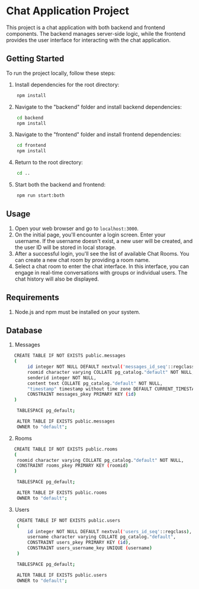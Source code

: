 # Chat Application Project

This project is a chat application with both backend and frontend components. The backend manages server-side logic, while the frontend provides the user interface for interacting with the chat application.

## Getting Started

To run the project locally, follow these steps:

1. Install dependencies for the root directory:

```sh
    npm install
```

2. Navigate to the "backend" folder and install backend dependencies:

```sh
    cd backend
    npm install
```

3. Navigate to the "frontend" folder and install frontend dependencies:

```sh
    cd frontend
    npm install
```

4. Return to the root directory:

```sh
    cd ..
```

5. Start both the backend and frontend:

```sh
    npm run start:both
```

## Usage

1. Open your web browser and go to `localhost:3000`.
2. On the initial page, you'll encounter a login screen. Enter your username. If the username doesn't exist, a new user will be created, and the user ID will be stored in local storage.
3. After a successful login, you'll see the list of available Chat Rooms. You can create a new chat room by providing a room name.
4. Select a chat room to enter the chat interface. In this interface, you can engage in real-time conversations with groups or individual users. The chat history will also be displayed.

## Requirements

1. Node.js and npm must be installed on your system.

## Database

1. Messages

```sh
   CREATE TABLE IF NOT EXISTS public.messages
   (
        id integer NOT NULL DEFAULT nextval('messages_id_seq'::regclass),
        roomid character varying COLLATE pg_catalog."default" NOT NULL,
        senderid integer NOT NULL,
        content text COLLATE pg_catalog."default" NOT NULL,
        "timestamp" timestamp without time zone DEFAULT CURRENT_TIMESTAMP,
        CONSTRAINT messages_pkey PRIMARY KEY (id)
   )

    TABLESPACE pg_default;

    ALTER TABLE IF EXISTS public.messages
    OWNER to "default";
```

2. Rooms

```sh
   CREATE TABLE IF NOT EXISTS public.rooms
   (
    roomid character varying COLLATE pg_catalog."default" NOT NULL,
    CONSTRAINT rooms_pkey PRIMARY KEY (roomid)
   )

    TABLESPACE pg_default;

    ALTER TABLE IF EXISTS public.rooms
    OWNER to "default";
```

3. Users

```sh
    CREATE TABLE IF NOT EXISTS public.users
    (
        id integer NOT NULL DEFAULT nextval('users_id_seq'::regclass),
        username character varying COLLATE pg_catalog."default",
        CONSTRAINT users_pkey PRIMARY KEY (id),
        CONSTRAINT users_username_key UNIQUE (username)
    )

    TABLESPACE pg_default;

    ALTER TABLE IF EXISTS public.users
    OWNER to "default";
```
